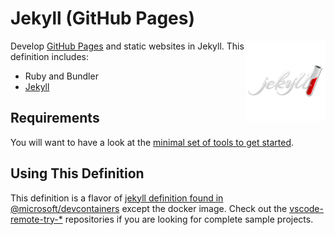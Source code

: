 # Jekyll (GitHub Pages)
[<img align="right" alt=".NET" width="128rem" src="https://raw.githubusercontent.com/github/explore/80688e429a7d4ef2fca1e82350fe8e3517d3494d/topics/jekyll/jekyll.png" />][jekyll-resources]

Develop [GitHub Pages][gh-pages-docs] and static websites in Jekyll. This definition includes:
- Ruby and Bundler
- [Jekyll][jekyll-cli-docs]

## Requirements
You will want to have a look at the [minimal set of tools to get started][devcontainers-requirements].

## Using This Definition
This definition is a flavor of [jekyll definition found in @microsoft/devcontainers][ms-devcontainer-jekyll] except the docker image. Check out the [vscode-remote-try-*][vscode-remote-try-search-query] repositories if you are looking for complete sample projects.

[jekyll-resources]: https://github.com/topics/jekyll?l=ruby
[gh-pages-docs]: https://guides.github.com/features/pages/
[jekyll-cli-docs]: https://jekyllrb.com/docs/configuration/options/#build-command-options
[nodejs-docs]: https://
[devcontainers-requirements]: https://github.com/kosalanuwan/devcontainers/#readme
[ms-devcontainer-jekyll]: https://github.com/microsoft/vscode-dev-containers/tree/master/containers/jekyll
[vscode-remote-try-search-query]: https://github.com/search?o=desc&q=vscode-remote-try-&s=updated&type=repositories
